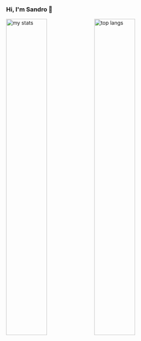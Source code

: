 ### Hi, I'm Sandro 👋

<img alt="my stats" align="left" width="47%" src="https://github-readme-stats.vercel.app/api?username=SandrZeus&show_icons=true&theme=tokyonight"/>

<img alt="top langs" align="left" width="47%" src="https://github-readme-stats.vercel.app/api/top-langs/?username=SandrZeus&layout=compact&theme=tokyonight"/>
